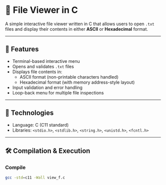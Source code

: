 # 📂 File Viewer in C

A simple interactive file viewer written in C that allows users to open `.txt` files and display their contents in either **ASCII** or **Hexadecimal** format.

---

## 🚀 Features

- Terminal-based interactive menu
- Opens and validates `.txt` files
- Displays file contents in:
  - ASCII format (non-printable characters handled)
  - Hexadecimal format (with memory address-style layout)
- Input validation and error handling
- Loop-back menu for multiple file inspections

---

## 🧠 Technologies

- Language: C (C11 standard)
- Libraries: `<stdio.h>`, `<stdlib.h>`, `<string.h>`, `<unistd.h>`, `<fcntl.h>`

---

## 🛠️ Compilation & Execution

### Compile
```bash
gcc -std=c11 -Wall view_f.c
